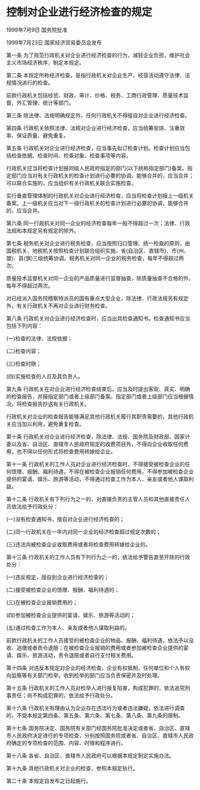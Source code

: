 # 控制对企业进行经济检查的规定

1999年7月9日 国务院批准　

1999年7月23日 国家经济贸易委员会发布　



第一条 为了规范行政机关对企业进行经济检查的行为，减轻企业负担，维护社会主义市场经济秩序，制定本规定。

第二条 本规定所称经济检查，是指行政机关对企业生产、经营活动遵守法律、法规情况进行的检查。

前款行政机关包括经贸、财政、审计、价格、税务、工商行政管理、质量技术监督、外汇管理、统计等部门。

第三条 除法律、法规明确规定外，任何行政机关不得擅自对企业进行经济检查。

第四条 行政机关依照法律、法规对企业进行经济检查，应当统筹安排、注重效率、保证质量、避免重复。

第五条 行政机关对企业进行经济检查，应当事先拟订检查计划。检查计划应当包括检查依据、检查时间、检查对象、检查事项等内容。

行政机关应当将检查计划报同级人民政府指定的部门(以下统称指定部门)备案。指定部门应当对有关行政机关的检查计划进行必要的协调，能够合并的，应当合并；可以联合实施的，应当组织有关行政机关联合实施检查。

实行垂直管理体制的行政机关对企业进行经济检查，应当将检查计划报上一级机关备案。上一级机关应当对下一级行政机关的检查计划进行必要的协调，能够合并的，应当合并。

第六条 同一行政机关对同一企业的经济检查每年一般不得超过一次；法律、行政法规和本规定另有规定的除外。

第七条 税务机关对企业进行税务检查，应当按照归口管理、统一检查的原则，由国税机关、地税机关按照检查计划联合组织实施，省(自治区、直辖市)、市(州、盟)、县(旗)三级统筹协调。税务机关对同一企业的税务检查，每年不得超过两次。

质量技术监督机关对同一企业的产品质量进行监督抽查，除质量抽查不合格的外，每年不得超过两次。

对已经派入国务院稽察特派员的国有重点大型企业，除法律、行政法规另有规定外，有关行政机关不再对企业进行财务检查。

第八条 行政机关对企业进行经济检查时，应当出具检查通知书。检查通知书应当包括下列内容：

(一)检查的法律、法规依据；

(二)检查内容；

(三)检查时限；

(四)实施检查的人员及其负责人。

第九条 行政机关在对企业进行经济检查结束后，应当及时提出客观、真实、明确的检查报告，并报指定部门或者上级部门备案。指定部门或者上级部门应当根据情况，将检查报告抄送有关行政机关。

行政机关对企业的检查报告能够满足其他行政机关履行其职责需要的，其他行政机关应当加以利用，避免重复检查。

第十条 行政机关对企业进行经济检查，除法律、法规、国务院及财政部、国家计委以及省、自治区、直辖市人民政府规定的收费项目外，不得向企业收取任何费用，也不得以任何形式将检查费用转嫁给企业。

第十一条 行政机关的工作人员对企业进行经济检查时，不得接受被检查企业的任何馈赠、报酬、福利待遇，不得在被检查企业报销任何费用，不得参加被检查企业提供的宴请、娱乐、旅游等活动，不得通过检查工作为本人、亲友或者他人谋取利益。

第十二条 行政机关有下列行为之一的，对直接负责的主管人员和其他直接责任人员依法给予行政处分：

(一)没有检查通知书，擅自对企业进行经济检查的；

(二)同一行政机关在一年内对同一企业的经济检查超过规定次数的；

(三)违法向被检查企业收取费用或者将检查费用转嫁给企业的。

第十三条 行政机关的工作人员有下列行为之一的，依法给予警告直至开除的行政处分：

(一)违反规定，擅自到企业进行经济检查的；

(二)接受被检查企业的馈赠、报酬、福利待遇的；

(三)在被检查企业报销费用的；

(四)参加被检查企业提供的宴请、娱乐、旅游等活动的；

(五)通过检查工作为本人、亲友或者他人谋取利益的。

前款行政机关的工作人员接受的被检查企业的物品、报酬、福利待遇，依法予以没收、追缴或者责令退赔；在被检查企业报销的费用或者参加被检查企业提供的宴请、娱乐、旅游活动，责令退赔或者自行支付相关费用。

第十四条 对违反本规定对企业的经济检查，企业有权抵制，任何单位和个人有权向监察等有关部门检举。收到检举的部门应当负责保密并及时处理。

第十五条 行政机关的工作人员对检举人进行报复陷害，构成犯罪的，依法追究刑事责任；尚不构成犯罪的，依法给予行政处分。

第十六条 行政机关有理由认为企业存在违法行为或者违法嫌疑，依法进行调查的，不受本规定第四条、第五条、第六条、第七条、第八条、第九条的限制。

第十七条 国务院决定、国务院有关部门经国务院批准决定或者省、自治区、直辖市人民政府决定进行的专项检查，分别按照国务院或者省、自治区、直辖市人民政府确定的专项检查的范围、内容、时限和程序进行。

第十八条 各省、自治区、直辖市人民政府可以根据本规定制定实施办法。

第十九条 其他行政机关对企业的检查，参照本规定执行。

第二十条 本规定自发布之日起施行。